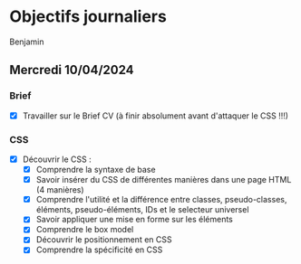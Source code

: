 # Objectifs journaliers

Benjamin

## Mercredi 10/04/2024

### Brief

- [X] Travailler sur le Brief CV (à finir absolument avant d'attaquer le CSS !!!)

### CSS

- [x] Découvrir le CSS :
  - [x] Comprendre la syntaxe de base
  - [x] Savoir insérer du CSS de différentes manières dans une page HTML (4 manières)
  - [x] Comprendre l'utilité et la différence entre classes, pseudo-classes, éléments, pseudo-éléments, IDs et le selecteur universel
  - [x] Savoir appliquer une mise en forme sur les éléments
  - [x] Comprendre le box model
  - [x] Découvrir le positionnement en CSS
  - [x] Comprendre la spécificité en CSS
